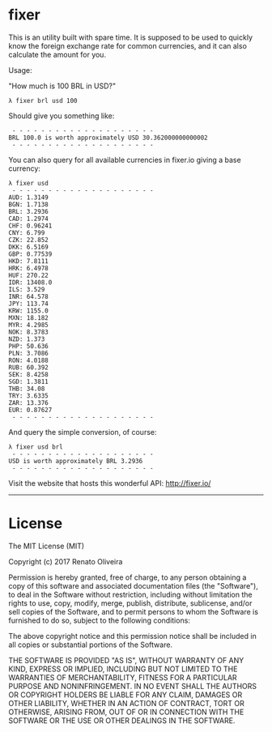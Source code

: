 # fixer

This is an utility built with spare time. It is supposed to be used to quickly know the foreign exchange rate for common currencies, and it can also calculate the amount for you.

Usage:

"How much is 100 BRL in USD?"

    λ fixer brl usd 100

Should give you something like:

     - - - - - - - - - - - - - - - - - - - -
    BRL 100.0 is worth approximately USD 30.362000000000002
     - - - - - - - - - - - - - - - - - - - -

You can also query for all available currencies in fixer.io giving a base currency:

    λ fixer usd
     - - - - - - - - - - - - - - - - - - - -
    AUD: 1.3149
    BGN: 1.7138
    BRL: 3.2936
    CAD: 1.2974
    CHF: 0.96241
    CNY: 6.799
    CZK: 22.852
    DKK: 6.5169
    GBP: 0.77539
    HKD: 7.8111
    HRK: 6.4978
    HUF: 270.22
    IDR: 13408.0
    ILS: 3.529
    INR: 64.578
    JPY: 113.74
    KRW: 1155.0
    MXN: 18.182
    MYR: 4.2985
    NOK: 8.3783
    NZD: 1.373
    PHP: 50.636
    PLN: 3.7086
    RON: 4.0188
    RUB: 60.392
    SEK: 8.4258
    SGD: 1.3811
    THB: 34.08
    TRY: 3.6335
    ZAR: 13.376
    EUR: 0.87627
     - - - - - - - - - - - - - - - - - - - -

And query the simple conversion, of course:

    λ fixer usd brl
     - - - - - - - - - - - - - - - - - - - -
    USD is worth approximately BRL 3.2936
     - - - - - - - - - - - - - - - - - - - -

Visit the website that hosts this wonderful API: http://fixer.io/

---

# License

The MIT License (MIT)

Copyright (c) 2017 Renato Oliveira

Permission is hereby granted, free of charge, to any person obtaining a copy of this software and associated documentation files (the "Software"), to deal in the Software without restriction, including without limitation the rights to use, copy, modify, merge, publish, distribute, sublicense, and/or sell copies of the Software, and to permit persons to whom the Software is furnished to do so, subject to the following conditions:

The above copyright notice and this permission notice shall be included in all copies or substantial portions of the Software.

THE SOFTWARE IS PROVIDED "AS IS", WITHOUT WARRANTY OF ANY KIND, EXPRESS OR IMPLIED, INCLUDING BUT NOT LIMITED TO THE WARRANTIES OF MERCHANTABILITY, FITNESS FOR A PARTICULAR PURPOSE AND NONINFRINGEMENT. IN NO EVENT SHALL THE AUTHORS OR COPYRIGHT HOLDERS BE LIABLE FOR ANY CLAIM, DAMAGES OR OTHER LIABILITY, WHETHER IN AN ACTION OF CONTRACT, TORT OR OTHERWISE, ARISING FROM, OUT OF OR IN CONNECTION WITH THE SOFTWARE OR THE USE OR OTHER DEALINGS IN THE SOFTWARE.